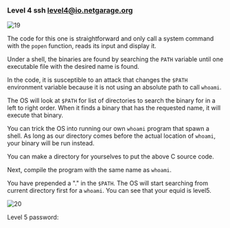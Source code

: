 ###  Level 4	ssh level4@io.netgarage.org

![19](https://user-images.githubusercontent.com/41302499/75866216-b49c4900-5e2a-11ea-956a-af82cc9f30b0.png)

The code for this one is straightforward and only call a system command with the `popen` function, reads its input and display it.

Under a shell, the binaries are found by searching the `PATH` variable until one executable file with the desired name is found.

In the code, it is susceptible to an attack that changes the `$PATH` environment variable because it is not using an absolute path to call `whoami`.

The OS will look at `$PATH` for list of directories to search the binary for in a left to right order. When it finds a binary that has the requested name, it will execute that binary.

You can trick the OS into running our own `whoami` program that spawn a shell. As long as our directory comes before the actual location of `whoami`, your binary will be run instead.

You can make a directory for yourselves to put the above C source code.

Next, compile the program with the same name as `whoami`.

You have prepended a "." in the `$PATH`. The OS will start searching from current directory first for a `whoami`. You can see that your equid is level5.

![20](https://user-images.githubusercontent.com/41302499/75866218-b534df80-5e2a-11ea-8e39-34ba79bb2b15.png)

Level 5 password: 
